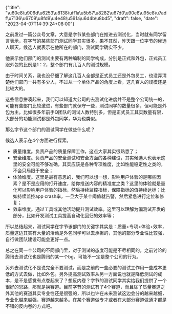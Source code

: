 {"title": "\u60e8\u906d\u6253\u8138\uff1a\u5b57\u8282\u67d0\u90e8\u95e8\u7adf\u7136\u6709\u8fd9\u4e48\u591a\u6d4b\u8bd5", "draft": false, "date": "2023-04-07T14:39:24+08:00"}

之前发过一篇公众号文章，大意是字节某些部门在推进去测试化，当时就有同学留言表示，在字节的某些部门测试同学其实很多，果不其然，昨天跟一位字节的候选人聊天，候选人就表示在他所在的部门，测试同学确实不少。

他表示他们部门的测试主要有两种编制的同学构成，分别是正式和外包，正式员工跟外包的比例是1：2，整个部门有几百人的测试规模。

由于时间关系，我也没仔细了解这几百人全部是正式员工还是外包员工，也没弄清楚他们部门一共有多少人，不过从一个单体产品的角度上看，这几百人的规模还是比较大的。

这些信息拼凑起来，我们可以知道大公司的去测试化进度并不是整个公司统一的，可能有些部门比较激进，有些部门就保守一些，测试同学的数量很多，但可能是外包为主。比如很多年前手Q团队的测试人数特别多，但是正式员工其实数量有限，大部分的功能测试都是外包同学，华为也类似。

那么字节这个部门的测试同学在做些什么呢？

候选人表示在4个方面进行探索。

- 质量维度。负责产品的质量保障工作，这点大家其实很熟悉了；
- 安全维度。负责产品的安全测试和安全方面的各种建设，其实候选人也表示这里的安全可能不够准确，其实应该是各种专项维度，比如性能稳定性之类的，不会只局限于安全；
- 体验维度。这里是最有意思的，我们可以想一想，影响用户体验的是哪些因素？是不是应用的打开速度，给你推送内容的精准度之类？这里的体验就是量化可以影响用户体验的指标，然后持续监控指标，保障指标的值持续达标；比如持续监控app crash率，一旦大于某个阈值就告警，然后紧急进行定位和修复；
- 效率维度。通过工具或其他活动提升测试效率。这里可以理解为偏测试开发的部分，比如开发测试工具提高自动化回归的效率等；

所以总结起来，测试同学在字节该部门的关键字其实是：质量+专项+体验+效率，质量这边其实有大量的活动是外包同学可以去承担的，其他的部分专业性比较强，自行做团队建设可能会更好一点。

总之在同一个公司的不同部门里，对于测试的态度可能是不尽相同的，之前讨论的腾讯去测试化也是腾讯的某一个bg，可能不一定是整个公司的行为。

另外去测试化不是说完全不要测试，而是之前的一些必要的测试工作用一些成本更低的方式去做，比如外包。另外提高测试效率从另一方面说也就是降低测试的成本，是不是感觉有点卷起来了？想反内卷？字节的测试同学其实给我们提供了一个很好的思路，那就是换赛道。目前字节的测试有了4个赛道，而且除了质量赛道之外其他的赛道其实专业性还是很强的，所以也许在未来测试这边会分的越来越细，专业化越来越强，赛道越来越多。在某个赛道做专才或者在大部分赛道做通才都是不错的反内卷的方式吧。